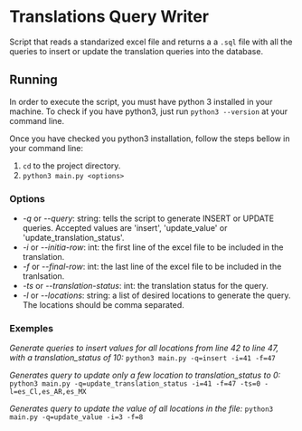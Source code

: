 # Translations Query Writer
Script that reads a standarized excel file and returns a a `.sql` file with all the queries to insert or update the translation queries into the database.

## Running
In order to execute the script, you must have python 3 installed in your machine. To check if you have python3, just run `python3 --version` at your command line.

Once you have checked you python3 installation, follow the steps bellow in your command line:

1. `cd` to the project directory.
2. `python3 main.py <options>`

### Options

* *-q* or *--query*: string: tells the script to generate INSERT or UPDATE queries. Accepted values are 'insert', 'update_value' or 'update_translation_status'.
* *-i* or *--initia-row*: int: the first line of the excel file to be included in the translation.
* *-f* or *--final-row*: int: the last line of the excel file to be included in the tranlsation.
* *-ts* or *--translation-status*: int: the translation status for the query.
* *-l* or *--locations*: string: a list of desired locations to generate the query. The locations should be comma separated.

### Exemples
*Generate queries to insert values for all locations from line 42 to line 47, with a translation_status of 10:*
```python3 main.py -q=insert -i=41 -f=47```

*Generates query to update only a few location to translation_status to 0:*
```python3 main.py -q=update_translation_status -i=41 -f=47 -ts=0 -l=es_Cl,es_AR,es_MX```

*Generates query to update the value of all locations in the file:*
```python3 main.py -q=update_value -i=3 -f=8```